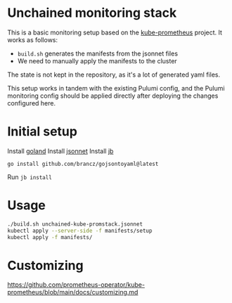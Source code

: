 
# Unchained monitoring stack

This is a basic monitoring setup based on the [kube-prometheus](https://github.com/prometheus-operator/kube-prometheus) project. It works as follows:

-  `build.sh` generates the manifests from the jsonnet files
-  We need to manually apply the manifests to the cluster

The state is not kept in the repository, as it's a lot of generated yaml files.

This setup works in tandem with the existing Pulumi config, and the Pulumi monitoring config should be applied directly after deploying the changes configured here.

# Initial setup

Install [goland](https://go.dev/)
Install [jsonnet](https://github.com/google/jsonnet)
Install [jb](https://github.com/jsonnet-bundler/jsonnet-bundler#install)

`go install github.com/brancz/gojsontoyaml@latest`

Run `jb install`

# Usage

```sh
./build.sh unchained-kube-promstack.jsonnet
kubectl apply --server-side -f manifests/setup
kubectl apply -f manifests/
```

# Customizing

https://github.com/prometheus-operator/kube-prometheus/blob/main/docs/customizing.md

